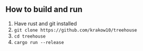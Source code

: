 ## How to build and run
1. Have rust and git installed
2. `git clone https://github.com/krakow10/treehouse`
3. `cd treehouse`
4. `cargo run --release`
